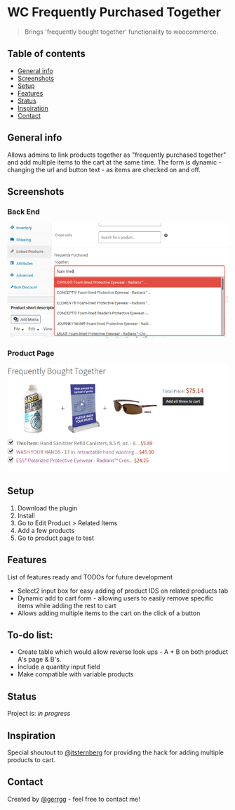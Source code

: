 # WC Frequently Purchased Together
> Brings 'frequently bought together' functionality to woocommerce.

## Table of contents
* [General info](#general-info)
* [Screenshots](#screenshots)
* [Setup](#setup)
* [Features](#features)
* [Status](#status)
* [Inspiration](#inspiration)
* [Contact](#contact)

## General info
Allows admins to link products together as "frequently purchased together" and add multiple items to the cart at the same time. The form is dynamic - changing the url and button text - as items are checked on and off.

## Screenshots
### Back End 
![WCFPT Select2 Box on Edit Product screen](./img/wcfpt-back-end.png)
### Product Page 
![WCFPT form on product page](./img/wc-fbt-front-end.png)


## Setup
1. Download the plugin
2. Install
3. Go to Edit Product > Related Items
4. Add a few products
5. Go to product page to test

## Features
List of features ready and TODOs for future development
* Select2 input box for easy adding of product IDS on related products tab
* Dynamic add to cart form - allowing users to easily remove specific items while adding the rest to cart
* Allows adding multiple items to the cart on the click of a button

## To-do list:
* Create table which would allow reverse look ups - A + B on both product A's page & B's.
* Include a quantity input field
* Make compatible with variable products

## Status
Project is: _in progress_

## Inspiration
Special shoutout to [@jtsternberg](https://dsgnwrks.pro/snippets/woocommerce-allow-adding-multiple-products-to-the-cart-via-the-add-to-cart-query-string/) for providing the hack for adding multiple products to cart.

## Contact
Created by [@gerrgg](http://gerrg.com/) - feel free to contact me!